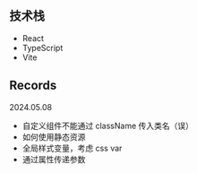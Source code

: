 ## 技术栈
- React
- TypeScript
- Vite

## Records

2024.05.08
- 自定义组件不能通过 className 传入类名（误）
- 如何使用静态资源
- 全局样式变量，考虑 css var
- 通过属性传递参数
